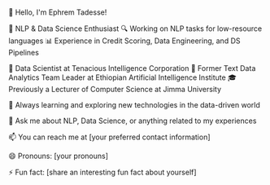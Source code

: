 # 
👋 Hello, I'm Ephrem Tadesse!

🧠 NLP & Data Science Enthusiast
🔍 Working on NLP tasks for low-resource languages
📊 Experience in Credit Scoring, Data Engineering, and DS Pipelines

💼 Data Scientist at Tenacious Intelligence Corporation
🎯 Former Text Data Analytics Team Leader at Ethiopian Artificial Intelligence Institute
🎓 Previously a Lecturer of Computer Science at Jimma University

🌱 Always learning and exploring new technologies in the data-driven world

💬 Ask me about NLP, Data Science, or anything related to my experiences

📫 You can reach me at [your preferred contact information]

😄 Pronouns: [your pronouns]

⚡ Fun fact: [share an interesting fun fact about yourself]

